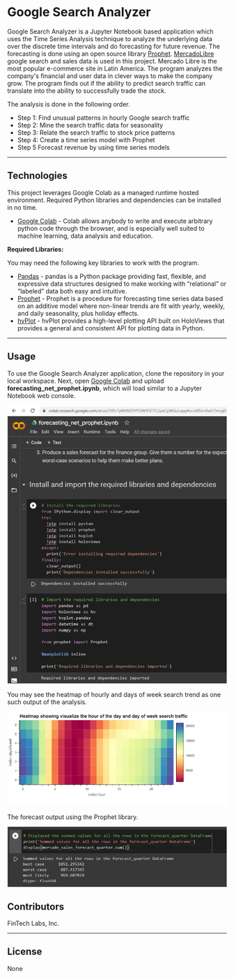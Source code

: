 # Google Search Analyzer
Google Search Analyzer is a Jupyter Notebook based application which uses the Time Series Analysis technique to analyze the underlying data over the discrete time intervals and do forecasting for future revenue. The forecasting is done using an open source library [Prophet](https://facebook.github.io/prophet/). [MercadoLibre](https://mercadolibre.com/) google search and sales data is used in this project. Mercado Libre is the most popular e-commerce site in Latin America. The program analyzes the company's financial and user data in clever ways to make the company grow. The program finds out if the ability to predict search traffic can translate into the ability to successfully trade the stock.

The analysis is done in the following order.

* Step 1: Find unusual patterns in hourly Google search traffic
* Step 2: Mine the search traffic data for seasonality
* Step 3: Relate the search traffic to stock price patterns
* Step 4: Create a time series model with Prophet
* Step 5 Forecast revenue by using time series models

---

## Technologies

This project leverages Google Colab as a managed runtime hosted environment. Required Python libraries and dependencies can be installed in no time.
* [Google Colab](https://colab.research.google.com/) - Colab allows anybody to write and execute arbitrary python code through the browser, and is especially well suited to machine learning, data analysis and education.

**Required Libraries:**

You may need the following key libraries to work with the program.

- [Pandas](https://pandas.pydata.org/docs/reference/index.html) - pandas is a Python package providing fast, flexible, and expressive data structures designed to make working with “relational” or “labeled” data both easy and intuitive.
- [Prophet](https://facebook.github.io/prophet/) - Prophet is a procedure for forecasting time series data based on an additive model where non-linear trends are fit with yearly, weekly, and daily seasonality, plus holiday effects.
- [hvPlot](https://hvplot.holoviz.org/) - hvPlot provides a high-level plotting API built on HoloViews that provides a general and consistent API for plotting data in Python.

---

## Usage

To use the Google Search Analyzer application, clone the repository in your local workspace. Next, open [Google Colab](https://colab.research.google.com/) and upload **forecasting_net_prophet.ipynb**, which will load similar to a Jupyter Notebook web console.

![Google Colab](Images/app_usage.png)

You may see the heatmap of hourly and days of week search trend as one such output of the analysis.

![Heatmap of search trend](Images/bokeh_plot.png)

The forecast output using the Prophet library.

![Summed values of quarterly forecasting](Images/forecaste.png)

## Contributors

FinTech Labs, Inc.

---

## License

None